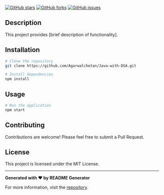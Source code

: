 [![GitHub stars](https://img.shields.io/github/stars/Agarwalchetan/Java-with-DSA)](https://github.com/Agarwalchetan/Java-with-DSA/stargazers)
[![GitHub forks](https://img.shields.io/github/forks/Agarwalchetan/Java-with-DSA)](https://github.com/Agarwalchetan/Java-with-DSA/network)
[![GitHub issues](https://img.shields.io/github/issues/Agarwalchetan/Java-with-DSA)](https://github.com/Agarwalchetan/Java-with-DSA/issues)

## Description

This project provides [brief description of functionality].

## Installation

```bash
# Clone the repository
git clone https://github.com/Agarwalchetan/Java-with-DSA.git

# Install dependencies
npm install
```

## Usage

```bash
# Run the application
npm start
```

## Contributing

Contributions are welcome! Please feel free to submit a Pull Request.

## License

This project is licensed under the MIT License.

---

**Generated with ❤️ by README Generator**

For more information, visit the [repository](https://github.com/Agarwalchetan/Java-with-DSA).